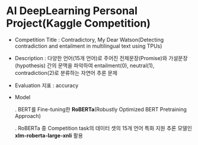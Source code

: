 # AI DeepLearning Personal Project(Kaggle Competition)


* Competition Title : Contradictory, My Dear Watson(Detecting contradiction and entailment in multilingual text using TPUs)
* Description : 다양한 언어(15개 언어)로 주어진 전제문장(Promise)와 가설문장(hypothesis) 간의 문맥을 파악하여 entailment(0), neutral(1), contradiction(2)로 분류하는 자연어 추론 문제
* Evaluation 지표 : 
  accuracy
  
* Model 
  
  . BERT를 Fine-tuning한 **RoBERTa**(Robustly Optimized BERT Pretraining Approach)
  
  . RoBERTa 중 Competition task의 데이터 셋의 15개 언어 특화 지원 추론 모델인 **xlm-roberta-large-xnli** 활용
 
  
